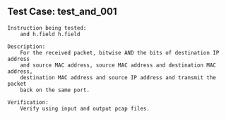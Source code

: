 
Test Case: test_and_001
-----------------------

    Instruction being tested:
        and h.field h.field

    Description:
        For the received packet, bitwise AND the bits of destination IP address
        and source MAC address, source MAC address and destination MAC address,
        destination MAC address and source IP address and transmit the packet
        back on the same port.

    Verification:
        Verify using input and output pcap files.
